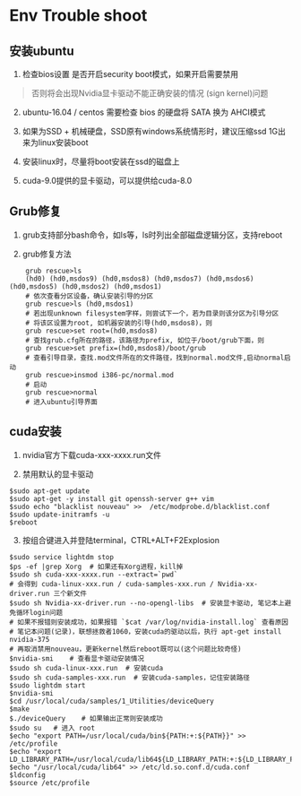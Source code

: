 # Env Trouble shoot

## 安装ubuntu

1. 检查bios设置 是否开启security boot模式，如果开启需要禁用

> 否则将会出现Nvidia显卡驱动不能正确安装的情况 (sign kernel)问题

2. ubuntu-16.04 / centos 需要检查 bios 的硬盘将 SATA 换为 AHCI模式

3. 如果为SSD + 机械硬盘，SSD原有windows系统情形时，建议压缩ssd 1G出来为linux安装boot

4. 安装linux时，尽量将boot安装在ssd的磁盘上

5. cuda-9.0提供的显卡驱动，可以提供给cuda-8.0

## Grub修复

1. grub支持部分bash命令，如ls等，ls时列出全部磁盘逻辑分区，支持reboot

2. grub修复方法
```
    grub rescue>ls
    (hd0) (hd0,msdos9) (hd0,msdos8) (hd0,msdos7) (hd0,msdos6) (hd0,msdos5) (hd0,msdos2) (hd0,msdos1)
    # 依次查看分区设备，确认安装引导的分区
    grub rescue>ls (hd0,msdos1)
    # 若出现unknown filesystem字样，则尝试下一个，若为目录则该分区为引导分区
    # 将该区设置为root, 如机器安装的引导(hd0,msdos8)，则
    grub rescue>set root=(hd0,msdos8)
    # 查找grub.cfg所在的路径，该路径为prefix, 如位于/boot/grub下面，则
    grub rescue>set prefix=(hd0,msdos8)/boot/grub
    # 查看引导目录，查找.mod文件所在的文件路径，找到normal.mod文件,启动normal启动
    grub rescue>insmod i386-pc/normal.mod
    # 启动
    grub rescue>normal
    # 进入ubuntu引导界面
```
## cuda安装

1. nvidia官方下载cuda-xxx-xxxx.run文件

2. 禁用默认的显卡驱动
```
$sudo apt-get update
$sudo apt-get -y install git openssh-server g++ vim
$sudo echo "blacklist nouveau" >>  /etc/modprobe.d/blacklist.conf
$sudo update-initramfs -u
$reboot
```

3. 按组合键进入并登陆terminal，CTRL+ALT+F2Explosion 
```
$sudo service lightdm stop
$ps -ef |grep Xorg  # 如果还有Xorg进程，kill掉
$sudo sh cuda-xxx-xxxx.run --extract=`pwd`
# 会得到 cuda-linux-xxx.run / cuda-samples-xxx.run / Nvidia-xx-driver.run 三个新文件
$sudo sh Nvidia-xx-driver.run --no-opengl-libs  # 安装显卡驱动, 笔记本上避免循环login问题
# 如果不报错则安装成功，如果报错 `$cat /var/log/nvidia-install.log` 查看原因
# 笔记本问题(记录)，联想拯救者1060，安装cuda的驱动以后，执行 apt-get install nvidia-375 
# 再取消禁用nouveau，更新kernel然后reboot既可以(这个问题比较奇怪)
$nvidia-smi    # 查看显卡驱动安装情况
$sudo sh cuda-linux-xxx.run  # 安装cuda
$sudo sh cuda-samples-xxx.run  # 安装cuda-samples，记住安装路径
$sudo lightdm start
$nvidia-smi
$cd /usr/local/cuda/samples/1_Utilities/deviceQuery
$make
$./deviceQuery    # 如果输出正常则安装成功
$sudo su   # 进入 root
$echo "export PATH=/usr/local/cuda/bin${PATH:+:${PATH}}" >> /etc/profile
$echo "export LD_LIBRARY_PATH=/usr/local/cuda/lib64${LD_LIBRARY_PATH:+:${LD_LIBRARY_PATH}}"
$echo "/usr/local/cuda/lib64" >> /etc/ld.so.conf.d/cuda.conf
$ldconfig
$source /etc/profile
```
